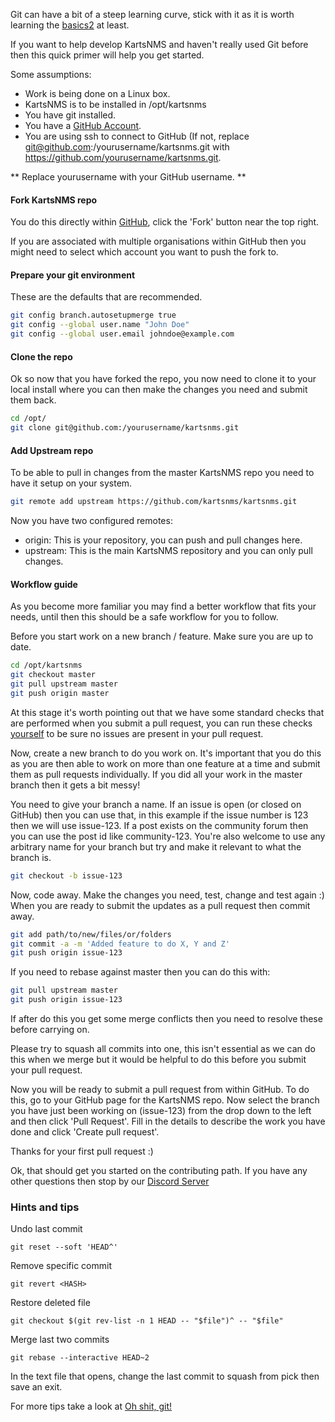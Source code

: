 Git can have a bit of a steep learning curve, stick with it as it is
worth learning the [basics][1][2] at least.

If you want to help develop KartsNMS and haven't really used Git
before then this quick primer will help you get started.

Some assumptions:

- Work is being done on a Linux box.
- KartsNMS is to be installed in /opt/kartsnms
- You have git installed.
- You have a [GitHub Account](https://github.com/).
- You are using ssh to connect to GitHub (If not, replace
  git@github.com:/yourusername/kartsnms.git with <https://github.com/yourusername/kartsnms.git>.

** Replace yourusername with your GitHub username. **

#### Fork KartsNMS repo

You do this directly within
[GitHub](https://github.com/jadounrahul/kartsnms/fork), click the 'Fork'
button near the top right.

If you are associated with multiple organisations within GitHub then
you might need to select which account you want to push the fork to.

#### Prepare your git environment

These are the defaults that are recommended.

```bash
git config branch.autosetupmerge true
git config --global user.name "John Doe"
git config --global user.email johndoe@example.com
```

#### Clone the repo

Ok so now that you have forked the repo, you now need to clone it to
your local install where you can then make the changes you need and submit them back.

```bash
cd /opt/
git clone git@github.com:/yourusername/kartsnms.git
```

#### Add Upstream repo

To be able to pull in changes from the master KartsNMS repo you need
to have it setup on your system.

```bash
git remote add upstream https://github.com/kartsnms/kartsnms.git
```

Now you have two configured remotes:

- origin: This is your repository, you can push and pull changes here.
- upstream: This is the main KartsNMS repository and you can only pull changes.

#### Workflow guide

As you become more familiar you may find a better workflow that fits
your needs, until then this should be a safe workflow for you to follow.

Before you start work on a new branch / feature. Make sure you are up
to date.

```bash
cd /opt/kartsnms
git checkout master
git pull upstream master
git push origin master
```

At this stage it's worth pointing out that we have some standard
checks that are performed when you submit a pull request, you can run
these checks [yourself](Validating-Code.md) to be sure no issues are
present in your  pull request.

Now, create a new branch to do you work on. It's important that you do
this as you are then able to work on more than one feature at a time
and submit them as pull requests individually. If you did all your
work in the master branch then it gets a bit messy!

You need to give your branch a name. If an issue is open (or closed on
GitHub) then you can use that, in this example if the issue number is
123 then we will use issue-123. If a post exists on the community
forum then you can use the post id like community-123. You're also
welcome to use any arbitrary name for your branch but try and make it
relevant to what the branch is.

```bash
git checkout -b issue-123
```

Now, code away. Make the changes you need, test, change and test again
:) When you are ready to submit the updates as a pull request then commit away.

```bash
git add path/to/new/files/or/folders
git commit -a -m 'Added feature to do X, Y and Z'
git push origin issue-123
```

If you need to rebase against master then you can do this with:

```bash
git pull upstream master
git push origin issue-123
```

If after do this you get some merge conflicts then you need to resolve
these before carrying on.

Please try to squash all commits into one, this isn't essential as we
can do this when we merge but it would be helpful to do this before
you submit your pull request.

Now you will be ready to submit a pull request from within GitHub. To
do this, go to your GitHub page for the KartsNMS repo. Now select the
branch you have just been working on (issue-123) from the drop down to
the left and then click 'Pull Request'. Fill in the details to
describe the work you have done and click 'Create pull request'.

Thanks for your first pull request :)

Ok, that should get you started on the contributing path. If you have
any other questions then stop by our [Discord Server](https://t.kartsn.ms/discord)

### Hints and tips

Undo last commit

`git reset --soft 'HEAD^'`

Remove specific commit

`git revert <HASH>`

Restore deleted file

`git checkout $(git rev-list -n 1 HEAD -- "$file")^ -- "$file"`

Merge last two commits

`git rebase --interactive HEAD~2`

In the text file that opens, change the last commit to squash from
pick then save an exit.

For more tips take a look at [Oh shit, git!](http://ohshitgit.com/)

[1]: http://gitready.com
[2]: http://git-scm.com/book
